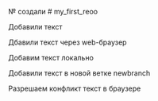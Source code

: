 ﻿№ создали # my_first_reoo

Добавили текст

Дбавили текст через web-браузер

Добавим текст локально

Добавили текст в новой ветке newbranch

Разрешаем конфликт текст в браузере
